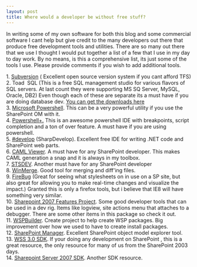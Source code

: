 ```yaml
---
layout: post
title: Where would a developer be without free stuff?
---
```



<p>In writing some of my own software for both this blog and some commercial software I cant help but give credit to the many developers out there that produce free development tools and utilities. There are so many out there that we use I thought I would put together a list of a few that I use in my day to day work. By no means, is this a comprehensive list, its just some of the tools I use. Please provide comments if you wish to add additional tools. </p>  <p>1. <a href="http://subversion.tigris.org/">Subversion</a> ( Excellent open source version system if you cant afford TFS)     <br />2. Toad&#160; SQL (This is a free SQL management studio for various flavors of SQL servers. At last count they were supporting MS SQ Server, MySQL, Oracle, DB2) Even though each of these are separate its a must have if you are doing database dev. <a href="http://www.toadsoft.com/">You can get the downloads here</a>     <br />3. <a href="http://www.microsoft.com/windowsserver2003/technologies/management/powershell/default.mspx">Microsoft Powershell</a>. This can be a very powerful utility if you use the SharePoint OM with it.     <br />4. <a href="http://www.powershellplus.com/">Powershell+.</a> This is an awesome powershell IDE with breakpoints, script completion and a ton of over feature. A must have if you are using powershell.     <br />5. <a href="http://sharpdevelop.net/OpenSource/SD/">#develop</a> (SharpDevelop). Excellent free IDE for writing .NET code and SharePoint web parts.     <br />6. <a href="http://www.codeplex.com/SPCamlViewer">CAML Viewer</a>. A must have for any SharePoint developer. This makes CAML generation a snap and it is always in my toolbox.     <br />7. <a href="http://www.codeplex.com/stsdev">STSDEV</a>. Another must have for any SharePoint developer     <br />8. <a href="http://winmerge.org/">WinMerge</a>. Good tool for merging and diff'ing files.     <br />9. <a href="https://addons.mozilla.org/en-US/firefox/addon/1843">FireBug</a> (Great for seeing what stylesheets on in use on a SP site, but also great for allowing you to make real-time changes and visualize the impact.) Granted this is only a firefox tools, but i believe that IE8 will have something very similar.     <br />10. <a href="http://www.codeplex.com/features">Sharepoint 2007 Features Project</a>. Some good developer tools that can be used in a dev rig. Items like logview, site actions menu that attaches to a debugger. There are some other items in this package so check it out.     <br />11. <a href="http://www.codeplex.com/wspbuilder">WSPBuilder</a>. Create project to help create WSP packages. Big improvement over how we used to have to create install packages.     <br />12. <a href="http://www.codeplex.com/spm">SharePoint Manager</a>. Excellent SharePoint object model explorer tool.     <br />13. <a href="http://www.microsoft.com/downloads/details.aspx?familyid=05E0DD12-8394-402B-8936-A07FE8AFAFFD&amp;displaylang=en">WSS 3.0 SDK</a>. If your doing any development on SharePoint , this is a great resource, the only resource for many of us from the SharePoint 2003 days.     <br />14. <a href="http://www.microsoft.com/downloads/details.aspx?FamilyId=6D94E307-67D9-41AC-B2D6-0074D6286FA9&amp;displaylang=en">Sharepoint Server 2007 SDK</a>. Another SDK resource.</p>
